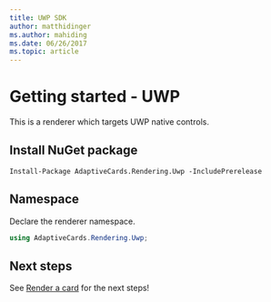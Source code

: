 ```yaml
---
title: UWP SDK
author: matthidinger
ms.author: mahiding
ms.date: 06/26/2017
ms.topic: article
---
```


# Getting started - UWP

This is a renderer which targets UWP native controls.

## Install NuGet package

```console
Install-Package AdaptiveCards.Rendering.Uwp -IncludePrerelease
```

## Namespace

Declare the renderer namespace.

```csharp
using AdaptiveCards.Rendering.Uwp;
```

## Next steps

See [Render a card](../render-a-card/uwp.md) for the next steps!